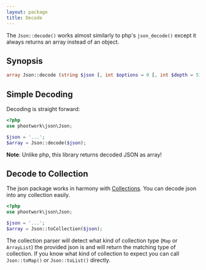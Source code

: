 ```yaml
---
layout: package
title: Decode
---
```


The `Json::decode()` works almost similarly to php's `json_decode()` except it always returns an array instead of an object.

## Synopsis

```php
array Json::decode (string $json [, int $options = 0 [, int $depth = 512]])
```

## Simple Decoding

Decoding is straight forward:

```php
<?php
use phootwork\json\Json;

$json = '...';
$array = Json::decode($json);
```

**Note**: Unlike php, this library returns decoded JSON as array!

## Decode to Collection

The json package works in harmony with [Collections](/collection). You can decode json into any collection easily.

```php
<?php
use phootwork\json\Json;

$json = '...';
$array = Json::toCollection($json);
```

The collection parser will detect what kind of collection type (`Map` or `ArrayList`) the provided json is and will return the matching type of collection. If you know what kind of collection to expect you can call `Json::toMap()` or `Json::toList()` directly.
